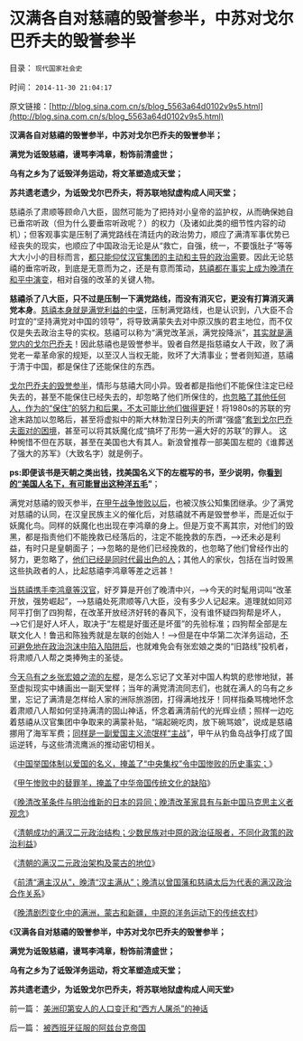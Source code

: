 # 汉满各自对慈禧的毁誉参半，中苏对戈尔巴乔夫的毁誉参半

目录： `现代国家社会史` 

时间： `2014-11-30 21:04:17` 

原文链接：[http://blog.sina.com.cn/s/blog_5563a64d0102v9s5.html](http://blog.sina.com.cn/s/blog_5563a64d0102v9s5.html)

**汉满各自对慈禧的毁誉参半，中苏对戈尔巴乔夫的毁誉参半；**

**满党为诋毁慈禧，谩骂李鸿章，粉饰前清盛世；**

**乌有之乡为了诋毁洋务运动，将文革塑造成天堂；**

**苏共遗老遗少，为诋毁戈尔巴乔夫，将苏联地狱虚构成人间天堂；**



慈禧杀了肃顺等顾命八大臣，固然可能为了把持对小皇帝的监护权，从而确保她自已垂帘听政（但为什么要垂帘听政呢？）的权力（及诸如此类的细节性内容的动机）；但客观事实是压制了满党路线在清廷内的政治势力，顺应了满清军事优势已经丧失的现实，也顺应了中国政治无论是从“救亡，自强，统一，不要饿肚子”等等大大小小的目标而言，[都只能仰仗汉官集团的主动和主导的政治需](../../../2014/11/5/清朝的满汉二元政治架构及蒙古的地位.md)要。因此无论慈禧的垂帘听政，到底是无意而为之，还是有意而策动，[慈禧都在事实上成为晚清在和平中演变](../../../2011/11/7/慈禧“谅中华物力”中爱国动机.md)，相对自强的改革的关键人物。

**慈禧杀了八大臣，只不过是压制一下满党路线，而没有消灭它，更没有打算消灭满党本身**。[慈禧本身就是满党利益的中坚](../../../2012/3/24/慈禧太后是最激进的改革家之一.md)，压制满党路线，也是认识到，八大臣不合时宜的“坚持满党对中国的领导”，将导致满蒙失去对中原汉族的君主地位，而不仅仅是失去政治主导的实权。慈禧可以称为“满党改革派，满党投降派”，[其实就是满党内的戈尔巴乔夫](../../../2012/5/18/雷日科夫主义，戈尔巴乔夫提拨的铁杆改革派.md)！因此慈禧也是毁誉参半。毁者自然是指慈禧女人干政，败了满党老一辈革命家的规矩，以至汉人当权无能，败坏了大清事业；誉者则知道，慈禧于清于中国，都是保住了还能保住的东西。

[戈尔巴乔夫的毁誉参半](../../../2013/5/27/民粹令政策冷血，革命阻挠民主，及戈尔巴乔夫.md)，情形与慈禧大同小异。毁者都是指他们不能保住注定已经失去的，甚至不能保住已经失去的，却忽略了他们所保住的，[也忽略了其他任何人，作为的“保住”的努力和后果，不太可能比他们做得更好](../../../2013/2/2/《旧制度和大革命》，米塞斯，戈尔巴乔夫和薄熙来.md)！将1980s的苏联的穷途末路加以忽略后，甚至将虚拟中的斯大林勃涅日列夫的所谓“强盛”[套到戈尔巴乔夫面对的困境](../../../2012/6/1/戈尔巴乔夫只是苏联垂死改革中的一环.md)，甚至可以将其妖魔化成“搞坏了形势一遍大好的苏联”的罪人。
这种惋惜不但在苏联，甚至在美国也大有其人。新浪曾推荐一部美国左棍的《谁葬送了强大的苏军》（大致名字）就是例子。

**ps:即便该书是天朝之类出钱，找美国名义下的左棍写的书，至少说明，你[看到的“美国人名下，有可能冒出这种洋五毛](../../../2014/3/28/中国民主进程最大的障碍是美国的公知.md)”**；

满党对慈禧的毁灭参半，[在甲午战争惨败以后](../../../2014/9/25/甲午惨败中的替罪羊，掩盖了中华帝国传统文化的缺陷.md)，也被汉族公知集团继承。少了满党对慈禧的认同，在汉皇民族主义的催化后，对慈禧就不再是毁誉参半，而是近似于妖魔化鸟。同样的妖魔化也出现在李鸿章的身上。但是万变不离其宗，对他们的毁黑，都是指责他们不能挽救已经落后的，注定不能挽救的东西，——>还未必是利益，有时只是皇朝面子；——>忽略的是他们已经挽救的，也忽略了他们曾经作出的努力，更忽略了，[他们已经是同时代最出色的人](../../../2011/1/13/俾斯麦的策略和李鸿章的错误.md)；其他人的家伙，包括在当时毁黑这些执政者的人，比起慈禧李鸿章等差之远甚！

[当慈禧携手李鸿章等汉官](../../../2014/11/18/前清“满主汉从”，晚清“汉作主，满为从”；.md)，好歹算是开创了晚清中兴，——>今天的时髦用词叫“改革开放，强势崛起”，——>慈禧处死肃顺等八大臣，没有多少人记起来。道理就如同邓阿平打倒了四狗帮，在改革开放经济好转的春风下，没有谁怀疑四狗帮是坏人，——>它们是好人坏人，取决于“左棍是好蛋还是坏蛋”的先验标准；四狗帮全部是左联文化人！鲁迅和陈独秀就是左联的创始人！——>但是在中华第二次洋务运动，[不可避免地在政治泡沫中陷入陷阱后](../../../2011/1/9/百日维新是百日闹剧；慈禧的“妙计”.md)，也就难免会有张宏娘之类的“旧路线”投机者，将肃顺八人帮之类捧殉主的圣徒。

[今天乌有之乡张宏娘之流的左棍](../../../2009/6/29/胡适不幸言中？复旧将中国引向何方？.md)，是怎么忘记了文革对中国人构筑的悲惨地狱，甚至虚拟现实中婊画出一副天堂样；当年的满党清流同志们，也就在满人的乌有之乡里，忘记了满清是怎样给人家的洲际旅游团，打得满地找牙！同样指桑骂槐地怀念着肃顺八人帮如何坚持满清的固山神话，怀念着满清前代的光辉业绩；照样一边吃着慈禧从汉官集团中争取来的满蒙补贴，“端起碗吃肉，放下碗骂娘”，说成是慈禧挪用了海军军费；[同样是一副爱国主义流氓样“主战](../../../2014/10/29/孟子谈不爱国，朱元璋炮轰茅于轼.md)”，甲午从钓鱼岛战争打成了国运逆转，与这些清流鹰派的推动密切相关。

《[中国举国体制以爱国的名义，掩盖了“中央集权”令中国惨败的历史事实；](../../../2014/9/3/中国还在为惨败于甲午，举国叫好“再来一次”.md)》

《[甲午惨败中的替罪羊，掩盖了中华帝国传统文化的缺陷](../../../2014/9/25/甲午惨败中的替罪羊，掩盖了中华帝国传统文化的缺陷.md)》

《[晚清改革条件与明治维新的日本的异同；晚清改革家具有与新中国马克思主义者观念](../../../2014/10/23/晚清改革条件与明治维新的日本的异同.md)》

《[清朝成功的满汉二元政治结构；少数民族对中原的政治征服者，不同化政策的政治利益](../../../2014/10/29/清朝成功的满汉二元政治结构.md)》

《[清朝的满汉二元政治架构及蒙古的地位](../../../2014/11/5/清朝的满汉二元政治架构及蒙古的地位.md)》

《[前清“满主汉从”，晚清“汉主满从”；晚清以曾国藩和慈禧太后为代表的满汉政治合作关系](../../../2014/11/18/前清“满主汉从”，晚清“汉作主，满为从”；.md)》

《[晚清剧烈变化中的满洲，蒙古和新疆，中原的洋务运动下的传统农村](../../../2014/11/23/晚清领土得大于失，慈禧功大于过；.md)》

《**汉满各自对慈禧的毁誉参半，中苏对戈尔巴乔夫的毁誉参半；**

**满党为诋毁慈禧，谩骂李鸿章，粉饰前清盛世；**

**乌有之乡为了诋毁洋务运动，将文革塑造成天堂；**

**苏共遗老遗少，为诋毁戈尔巴乔夫，将苏联地狱虚构成人间天堂**》

前一篇： [美洲印第安人的人口变迁和“西方人屠杀”的神话](../../../2014/11/30/美洲印第安人的人口变迁和“西方人屠杀”的神话.md)

后一篇： [被西班牙征服的阿兹台克帝国](../../../2014/11/29/被西班牙征服的阿兹台克帝国.md)

